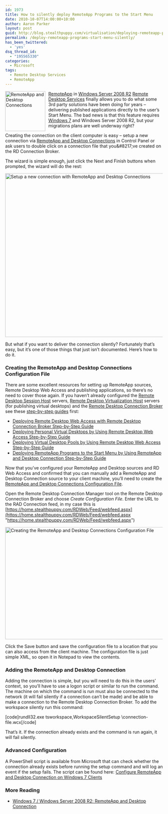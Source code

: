 ```yaml
---
id: 1973
title: How to silently deploy RemoteApp Programs to the Start Menu
date: 2010-10-07T14:00:00+10:00
author: Aaron Parker
layout: post
guid: http://blog.stealthpuppy.com/virtualisation/deploying-remoteapp-programs-to-the-start-menu-silently/
permalink: /deploy-remoteapp-programs-start-menu-silently/
has_been_twittered:
  - 'yes'
dsq_thread_id:
  - "195565330"
categories:
  - Microsoft
tags:
  - Remote Desktop Services
  - RemoteApp
---
```

[<img style="background-image: none; margin: 0px 10px 5px 0px; padding-left: 0px; padding-right: 0px; display: inline; float: left; padding-top: 0px; border-width: 0px;" title="RemoteApp and Desktop Connections" src="http://stealthpuppy.com/wp-content/uploads/2010/10/RemoteAppPrograms.png" border="0" alt="RemoteApp and Desktop Connections" width="128" height="128" align="left" />RemoteApp](http://technet.microsoft.com/en-us/library/cc733174.aspx) in [Windows Server 2008 R2](http://technet.microsoft.com/en-gb/windowsserver/remote-desktop-services-windows-server-2008-r2.aspx) [Remote Desktop Services](http://www.microsoft.com/windowsserver2008/en/us/rds-product-home.aspx) finally allows you to do what some 3rd party solutions have been doing for years – delivering published applications directly to the user&#8217;s Start Menu. The bad news is that this feature requires [Windows 7](http://technet.microsoft.com/en-us/library/ee216759.aspx) and Windows Server 2008 R2, but your migrations plans are well underway right?

Creating the connection on the client computer is easy – setup a new connection via [RemoteApp and Desktop Connections](http://technet.microsoft.com/en-us/library/dd560650(WS.10).aspx) in Control Panel or ask users to double click on a connection file that you&#8217;ve created on the RD Connection Broker.

The wizard is simple enough, just click the Next and Finish buttons when prompted, the wizard will do the rest:

[<img style="background-image: none; padding-left: 0px; padding-right: 0px; display: inline; padding-top: 0px; border-width: 0px;" title="Setup a new connection with RemoteApp and Desktop Connections" src="http://stealthpuppy.com/wp-content/uploads/2010/10/SetupNewRemoteAppConnectionFinished_thumb.png" border="0" alt="Setup a new connection with RemoteApp and Desktop Connections" width="660" height="524" />](http://stealthpuppy.com/wp-content/uploads/2010/10/SetupNewRemoteAppConnectionFinished.png)

But what if you want to deliver the connection silently? Fortunately that&#8217;s easy, but it&#8217;s one of those things that just isn&#8217;t documented. Here&#8217;s how to do it.

### Creating the RemoteApp and Desktop Connections Configuration File

There are some excellent resources for setting up RemoteApp sources, Remote Desktop Web Access and publishing applications, so there&#8217;s no need to cover those again. If you haven&#8217;t already configured the [Remote Desktop Session Host](http://technet.microsoft.com/en-us/library/cc742822.aspx) servers, [Remote Desktop Virtualization Host](http://technet.microsoft.com/en-us/library/dd759170.aspx) servers (for publishing virtual desktops) and the [Remote Desktop Connection Broker](http://technet.microsoft.com/en-us/library/cc771419.aspx) see these [step-by-step guides](http://www.microsoft.com/downloads/en/results.aspx?freetext=remote+desktop+step-by-step&displaylang=en&stype=s_basic) first:

  * [Deploying Remote Desktop Web Access with Remote Desktop Connection Broker Step-by-Step Guide](http://www.microsoft.com/downloads/en/details.aspx?FamilyID=906b5769-07a2-452a-9783-30137b0d650a)
  * [Deploying Personal Virtual Desktops by Using Remote Desktop Web Access Step-by-Step Guide](http://www.microsoft.com/downloads/en/details.aspx?FamilyID=0d278f5c-37fa-43fb-8032-614c7bf1d617)
  * [Deploying Virtual Desktop Pools by Using Remote Desktop Web Access Step-by-Step Guide](http://www.microsoft.com/downloads/en/details.aspx?FamilyID=e33b0953-e89a-4b97-a6fe-60da44add5c7)
  * [Deploying RemoteApp Programs to the Start Menu by Using RemoteApp and Desktop Connection Step-by-Step Guide](http://www.microsoft.com/downloads/en/details.aspx?FamilyID=b00819e6-70e2-4a9e-9224-26804eb0ba4e)

Now that you&#8217;ve configured your RemoteApp and Desktop sources and RD Web Access and confirmed that you can manually add a RemoteApp and Desktop Connection source to your client machine, you&#8217;ll need to create the [RemoteApp and Desktop Connections Configuration File](http://technet.microsoft.com/en-us/library/ee216782.aspx).

Open the Remote Desktop Connection Manager tool on the Remote Desktop Connection Broker and choose _Create Configuration File_. Enter the URL to the RAD Connection feed, in my case this is [https://home.stealthpuppy.com/RDWeb/Feed/webfeed.aspx](https://home.stealthpuppy.com/RDWeb/Feed/webfeed.aspx "https://home.stealthpuppy.com/RDWeb/Feed/webfeed.aspx")

[<img style="background-image: none; padding-left: 0px; padding-right: 0px; display: inline; padding-top: 0px; border-width: 0px;" title="Creating the RemoteApp and Desktop Connections Configuration File" src="http://stealthpuppy.com/wp-content/uploads/2010/10/RemoteDesktopConnectionManager_thumb.png" border="0" alt="Creating the RemoteApp and Desktop Connections Configuration File" width="660" height="359" />](http://stealthpuppy.com/wp-content/uploads/2010/10/RemoteDesktopConnectionManager.png)

Click the Save button and save the configuration file to a location that you can also access from the client machine. The configuration file is just simple XML, so open it in Notepad to view the contents.

### Adding the RemoteApp and Desktop Connection

Adding the connection is simple, but you will need to do this in the users&#8217; context, so you&#8217;ll have to use a logon script or similar to run the command. The machine on which the command is run must also be connected to the network (it will fail silently if a connection can&#8217;t be made) and be able to make a connection to the Remote Desktop Connection Broker. To add the workspace silently run this command:

[code]rundll32.exe tsworkspace,WorkspaceSilentSetup <path>\connection-file.wcx[/code]

That&#8217;s it. If the connection already exists and the command is run again, it will fail silently.

### Advanced Configuration

A PowerShell script is available from Microsoft that can check whether the connection already exists before running the setup command and will log an event if the setup fails. The script can be found here: [Configure RemoteApp and Desktop Connection on Windows 7 Clients](http://gallery.technet.microsoft.com/ScriptCenter/en-us/313a95b3-a698-4bb0-9ed6-d89a47eacc72)

### More Reading

  * [Windows 7 / Windows Server 2008 R2: RemoteApp and Desktop Connection](http://blogs.technet.com/b/askperf/archive/2009/10/14/windows-7-windows-server-2008-r2-remoteapp-and-desktop-connection.aspx)
